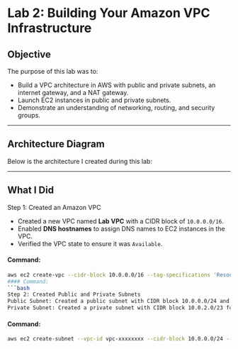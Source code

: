 # Lab 2: Building Your Amazon VPC Infrastructure

## Objective
The purpose of this lab was to:
- Build a VPC architecture in AWS with public and private subnets, an internet gateway, and a NAT gateway.
- Launch EC2 instances in public and private subnets.
- Demonstrate an understanding of networking, routing, and security groups.

---

## Architecture Diagram
Below is the architecture I created during this lab:



---

## What I Did
Step 1: Created an Amazon VPC
- Created a new VPC named **Lab VPC** with a CIDR block of `10.0.0.0/16`.
- Enabled **DNS hostnames** to assign DNS names to EC2 instances in the VPC.
- Verified the VPC state to ensure it was `Available`.

#### Command:
```bash
aws ec2 create-vpc --cidr-block 10.0.0.0/16 --tag-specifications 'ResourceType=vpc,Tags=[{Key=Name,Value=Lab VPC}]'
#### Command:
```bash
Step 2: Created Public and Private Subnets
Public Subnet: Created a public subnet with CIDR block 10.0.0.0/24 and enabled auto-assignment of public IPs for instances.
Private Subnet: Created a private subnet with CIDR block 10.0.2.0/23 for isolated resources.
```
#### Command:
```bash
aws ec2 create-subnet --vpc-id vpc-xxxxxxxx --cidr-block 10.0.0.0/24 --availability-zone us-east-1a --tag-specifications 'ResourceType=subnet,Tags=[{Key=Name,Value=Public Subnet}]'
```
